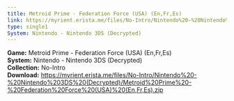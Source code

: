 ```yaml
---
title: Metroid Prime - Federation Force (USA) (En,Fr,Es)
link: https://myrient.erista.me/files/No-Intro/Nintendo%20-%20Nintendo%203DS%20(Decrypted)/Metroid%20Prime%20-%20Federation%20Force%20(USA)%20(En,Fr,Es).zip
type: single1
System: Nintendo - Nintendo 3DS (Decrypted)
---
```

<b>Game:</b> Metroid Prime - Federation Force (USA) (En,Fr,Es)<br>
<b>System:</b> Nintendo - Nintendo 3DS (Decrypted)<br>
<b>Collection:</b> No-Intro<br>
<b>Download:</b> https://myrient.erista.me/files/No-Intro/Nintendo%20-%20Nintendo%203DS%20(Decrypted)/Metroid%20Prime%20-%20Federation%20Force%20(USA)%20(En,Fr,Es).zip